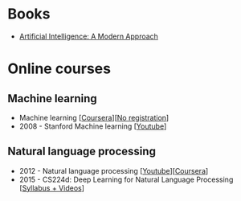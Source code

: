 # <a id="h.kfqjb1azmeo" name="h.kfqjb1azmeo"></a>Books

- [Artificial Intelligence: A Modern Approach](https://www.google.com/url?q=http://www.amazon.ca/Artificial-Intelligence-Modern-Approach-Edition/dp/0136042597&sa=D&ust=1453075232164000&usg=AFQjCNEBgMblvYob8aOMip1e-zRVJmXXiQ)

# <a id="h.raa9daycpk57" name="h.raa9daycpk57"></a>Online courses

## <a id="h.xkd0yw73hq33" name="h.xkd0yw73hq33"></a>Machine learning

- Machine learning [[Coursera](https://www.google.com/url?q=https://www.coursera.org/learn/machine-learning&sa=D&ust=1453075232165000&usg=AFQjCNGib7KOHUIPhCV2MYAxQUoQwH5xHw)][[No registration](https://www.google.com/url?q=https://class.coursera.org/ml-003/lecture&sa=D&ust=1453075232166000&usg=AFQjCNFg_tt1xMrjoN7rQj7xemNe3PP82g)]
- 2008 - Stanford Machine learning [[Youtube](https://www.google.com/url?q=https://www.youtube.com/view_play_list?p%3DA89DCFA6ADACE599&sa=D&ust=1453075232167000&usg=AFQjCNFIOoS-wSFI1sOtpww5PyjAJQwr5w)]

## <a id="h.y022qifq2nsf" name="h.y022qifq2nsf"></a>Natural language processing

- 2012 - Natural language processing [[Youtube](https://www.google.com/url?q=https://www.youtube.com/watch?v%3DnfoudtpBV68%26list%3DPL4LJlvG_SDpxQAwZYtwfXcQr7kGnl9W93&sa=D&ust=1453075232168000&usg=AFQjCNENnUuNyGGw5zcxFUKdEQRhqJfK1A)][[Coursera](https://www.google.com/url?q=https://class.coursera.org/nlp/lecture&sa=D&ust=1453075232168000&usg=AFQjCNF3QMUqIMdc_JVxvUhYzL7Ph69VIQ)]
- 2015 - CS224d: Deep Learning for Natural Language Processing [[Syllabus + Videos](https://www.google.com/url?q=http://cs224d.stanford.edu/syllabus.html&sa=D&ust=1453075232169000&usg=AFQjCNFRWDWgAKmXeW7I-5PSrZk9Wjs43A)]